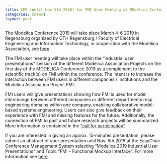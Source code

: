 ```yaml
---
title: CFP (until Nov 5th 2018) for FMI User Meeting at MOdelica Confernece 2019 in Regensburg
categories: [news]
layout: post
---
```


The Modelica Conference 2019 will take place March 4-6 2019 in Regensburg organized by OTH Regensburg / 
Faculty of Electrical Engineering and Information Technology, in cooperation with the Modelica Association, 
see [here](https://modelica.org/events/modelica2019/index_html).
 
The FMI user meeting will take place within the “industrial user presentations” session of the different Modelica Association 
Projects on the first day of the MODELICA Conference 2019 as a complement to the scientific track(s) on FMI within the 
conference. The intent is to increase the interaction between FMI users in different companies / institutions and the 
Modelica Association Project FMI.
 
FMI users will give presentations showing how FMI is used for model interchange between different companies or different 
departments resp. engineering domains within one company, enabling collaborative model-based systems engineering. Users can 
also give feedback on their experience with FMI and missing features for the future. Additionally, the connection of FMI to 
past and future research projects will be summarized.
More information is contained in the 
["call for participation"](https://svn.fmi-standard.org/fmi/branches/public/docs/Modelica2019/CFP_FMI-User-Meeting_Modelica_Conference_2019.pdf) 
 
If you are interested in giving an approx. 15-minutes presentation, please submit an abstract of your presentation until 
Nov. 5th 2018 at the EasyChair Conference Management System selecting “Modelica 2019 Industrial User Presentations” and 
Topic “FMI – Functional Mockup Interface”. For more information see 
[here](https://modelica.org/events/modelica2019/subpages/callforpapers).
 
